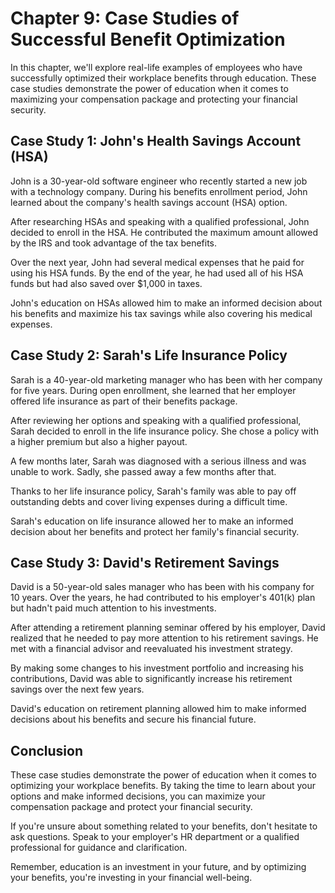 Chapter 9: Case Studies of Successful Benefit Optimization
==========================================================

In this chapter, we'll explore real-life examples of employees who have successfully optimized their workplace benefits through education. These case studies demonstrate the power of education when it comes to maximizing your compensation package and protecting your financial security.

Case Study 1: John's Health Savings Account (HSA)
-------------------------------------------------

John is a 30-year-old software engineer who recently started a new job with a technology company. During his benefits enrollment period, John learned about the company's health savings account (HSA) option.

After researching HSAs and speaking with a qualified professional, John decided to enroll in the HSA. He contributed the maximum amount allowed by the IRS and took advantage of the tax benefits.

Over the next year, John had several medical expenses that he paid for using his HSA funds. By the end of the year, he had used all of his HSA funds but had also saved over $1,000 in taxes.

John's education on HSAs allowed him to make an informed decision about his benefits and maximize his tax savings while also covering his medical expenses.

Case Study 2: Sarah's Life Insurance Policy
-------------------------------------------

Sarah is a 40-year-old marketing manager who has been with her company for five years. During open enrollment, she learned that her employer offered life insurance as part of their benefits package.

After reviewing her options and speaking with a qualified professional, Sarah decided to enroll in the life insurance policy. She chose a policy with a higher premium but also a higher payout.

A few months later, Sarah was diagnosed with a serious illness and was unable to work. Sadly, she passed away a few months after that.

Thanks to her life insurance policy, Sarah's family was able to pay off outstanding debts and cover living expenses during a difficult time.

Sarah's education on life insurance allowed her to make an informed decision about her benefits and protect her family's financial security.

Case Study 3: David's Retirement Savings
----------------------------------------

David is a 50-year-old sales manager who has been with his company for 10 years. Over the years, he had contributed to his employer's 401(k) plan but hadn't paid much attention to his investments.

After attending a retirement planning seminar offered by his employer, David realized that he needed to pay more attention to his retirement savings. He met with a financial advisor and reevaluated his investment strategy.

By making some changes to his investment portfolio and increasing his contributions, David was able to significantly increase his retirement savings over the next few years.

David's education on retirement planning allowed him to make informed decisions about his benefits and secure his financial future.

Conclusion
----------

These case studies demonstrate the power of education when it comes to optimizing your workplace benefits. By taking the time to learn about your options and make informed decisions, you can maximize your compensation package and protect your financial security.

If you're unsure about something related to your benefits, don't hesitate to ask questions. Speak to your employer's HR department or a qualified professional for guidance and clarification.

Remember, education is an investment in your future, and by optimizing your benefits, you're investing in your financial well-being.
